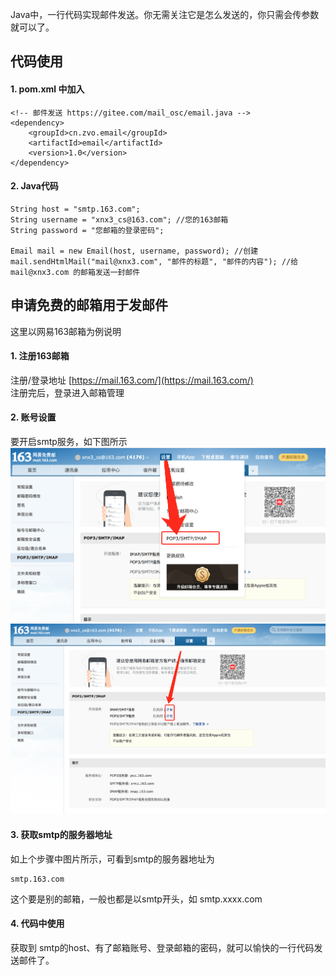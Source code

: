 Java中，一行代码实现邮件发送。你无需关注它是怎么发送的，你只需会传参数就可以了。

## 代码使用

#### 1. pom.xml 中加入

````
<!-- 邮件发送 https://gitee.com/mail_osc/email.java -->
<dependency> 
	<groupId>cn.zvo.email</groupId>
	<artifactId>email</artifactId>
	<version>1.0</version>
</dependency>
````

#### 2. Java代码
````
String host = "smtp.163.com";
String username = "xnx3_cs@163.com"; //您的163邮箱
String password = "您邮箱的登录密码";

Email mail = new Email(host, username, password); //创建
mail.sendHtmlMail("mail@xnx3.com", "邮件的标题", "邮件的内容"); //给 mail@xnx3.com 的邮箱发送一封邮件
````

## 申请免费的邮箱用于发邮件
这里以网易163邮箱为例说明  

#### 1. 注册163邮箱
注册/登录地址 [https://mail.163.com/](https://mail.163.com/)  
注册完后，登录进入邮箱管理  

#### 2. 账号设置
要开启smtp服务，如下图所示  
![](./else/163-1.png)  
![](./else/163-2.png)  

#### 3. 获取smtp的服务器地址
如上个步骤中图片所示，可看到smtp的服务器地址为  

````
smtp.163.com
````

这个要是别的邮箱，一般也都是以smtp开头，如  smtp.xxxx.com

#### 4. 代码中使用
获取到 smtp的host、有了邮箱账号、登录邮箱的密码，就可以愉快的一行代码发送邮件了。